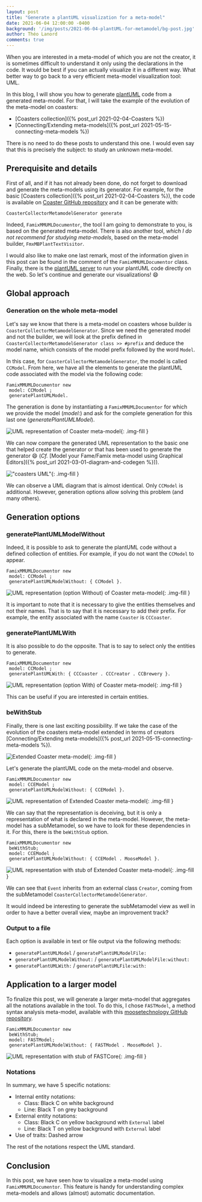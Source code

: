 ```yaml
---
layout: post
title: "Generate a plantUML visualization for a meta-model"
date: 2021-06-04 12:00:00 -0400
background: '/img/posts/2021-06-04-plantUML-for-metamodel/bg-post.jpg'
author: Théo Lanord
comments: true
---
```


When you are interested in a meta-model of which you are not the creator, it is sometimes difficult to understand it only using the declarations in the code.
It would be best if you can actually visualize it in a different way.
What better way to go back to a very efficient meta-model visualization tool: UML.

In this blog, I will show you how to generate [plantUML](https://plantuml.com/) code from a generated meta-model.
For that, I will take the example of the evolution of the meta-model on coasters:

- [Coasters collection]({% post_url 2021-02-04-Coasters %})
- [Connecting/Extending meta-models]({% post_url 2021-05-15-connecting-meta-models %})

There is no need to do these posts to understand this one.
I would even say that this is precisely the subject: to study an unknown meta-model.

## Prerequisite and details

First of all, and if it has not already been done, do not forget to download and generate the meta-models using its generator.
For example, for the basic [Coasters collection]({% post_url 2021-02-04-Coasters %}), the code is available on [Coaster GitHub repository](https://github.com/badetitou/CoastersCollector) and it can be generate with:

```st
CoasterCollectorMetamodelGenerator generate
```

Indeed, `FamixMMUMLDocumentor`, the tool I am going to demonstrate to you, is based on the generated meta-model.
There is also another tool, *which I do not recommend for studying meta-models*, based on the meta-model builder, `FmxMBPlantTextVisitor`.

I would also like to make one last remark, most of the information given in this post can be found in the comment of the `FamixMMUMLDocumentor` class.
Finally, there is the [plantUML server](http://www.plantuml.com/plantuml/uml/SyfFKj2rKt3CoKnELR1Io4ZDoSa70000) to run your plantUML code directly on the web.
So let's continue and generate our visualizations! :smile:

## Global approach

### Generation on the whole meta-model

Let's say we know that there is a meta-model on coasters whose builder is `CoasterCollectorMetamodelGenerator`.
Since we need the generated model and not the builder, we will look at the prefix defined in `CoasterCollectorMetamodelGenerator class >> #prefix` and deduce the model name, which consists of the model prefix followed by the word `Model`.

In this case, for `CoasterCollectorMetamodelGenerator`, the model is called `CCModel`.
From here, we have all the elements to generate the plantUML code associated with the model via the following code:

```st
FamixMMUMLDocumentor new
 model: CCModel ;
 generatePlantUMLModel.
```

The generation is done by instantiating a `FamixMMUMLDocumentor` for which we provide the model (*model:*) and ask for the complete generation for this last one (*generatePlantUMLModel*).

![UML representation of Coaster meta-model](/img/posts/2021-06-04-plantUML-for-metamodel/CCModel-plantUML.svg){: .img-fill }

We can now compare the generated UML representation to the basic one that helped create the generator or that has been used to generate the generator :smile: (*Cf.* [Model your Fame/Famix meta-model using Graphical Editors]({% post_url 2021-03-01-diagram-and-codegen %})).

!["coasters UML"](/img/posts/2021-02-04-Coasters/coaster-model.drawio.svg){: .img-fill }

We can observe a UML diagram that is almost identical.
Only `CCModel` is additional.
However, generation options allow solving this problem (and many others).

## Generation options

### generatePlantUMLModelWithout

Indeed, it is possible to ask to generate the plantUML code without a defined collection of entities. For example, if you do not want the `CCModel` to appear.

```st
FamixMMUMLDocumentor new
 model: CCModel ;
 generatePlantUMLModelWithout: { CCModel }.
```

![UML representation (option Without) of Coaster meta-model](/img/posts/2021-06-04-plantUML-for-metamodel/CCModel-plantUML-Without.svg){: .img-fill }

It is important to note that it is necessary to give the entities themselves and not their names.
That is to say that it is necessary to add their prefix.
For example, the entity associated with the name `Coaster` is `CCCoaster`.

### generatePlantUMLWith

It is also possible to do the opposite.
That is to say to select only the entities to generate.

```st
FamixMMUMLDocumentor new
 model: CCModel ;
 generatePlantUMLWith: { CCCoaster . CCCreator . CCBrewery }.
```

![UML representation (option With) of Coaster meta-model](/img/posts/2021-06-04-plantUML-for-metamodel/CCModel-plantUML-With.svg){: .img-fill }

This can be useful if you are interested in certain entities.

### beWithStub

Finally, there is one last exciting possibility.
If we take the case of the evolution of the coasters meta-model extended in terms of creators [Connecting/Extending meta-models]({% post_url 2021-05-15-connecting-meta-models %}).

![Extended Coaster meta-model](/img/posts/2021-05-15-connecting-meta-models/extended-coaster-model.drawio.svg){: .img-fill }

Let's generate the plantUML code on the meta-model and observe.

```st
FamixMMUMLDocumentor new
 model: CCEModel ;
 generatePlantUMLModelWithout: { CCEModel }.
```

![UML representation of Extended Coaster meta-model](/img/posts/2021-06-04-plantUML-for-metamodel/CMModel-plantUML-Without.svg){: .img-fill }

We can say that the representation is deceiving, but it is only a representation of what is declared in the meta-model.
However, the meta-model has a subMetamodel, so we have to look for these dependencies in it.
For this, there is the `beWithStub` option.

```st
FamixMMUMLDocumentor new
 beWithStub;
 model: CCEModel ;
 generatePlantUMLModelWithout: { CCEModel . MooseModel }.
```

![UML representation with stub of Extended Coaster meta-model](/img/posts/2021-06-04-plantUML-for-metamodel/CMModel-plantUML-Without-beWithStub.svg){: .img-fill }

We can see that `Event` inherits from an external class `Creator`, coming from the subMetamodel `CoasterCollectorMetamodelGenerator`.

It would indeed be interesting to generate the subMetamodel view as well in order to have a better overall view, maybe an improvement track?

### Output to a file

Each option is available in text or file output via the following methods:

- `generatePlantUMLModel` / `generatePlantUMLModelFile:`
- `generatePlantUMLModelWithout:` / `generatePlantUMLModelFile:without:`
- `generatePlantUMLWith:` / `generatePlantUMLFile:with:`

## Application to a larger model

To finalize this post, we will generate a larger meta-model that aggregates all the notations available in the tool.
To do this, I chose `FASTModel`, a method syntax analysis meta-model, available with this [moosetechnology GitHub repository](https://github.com/moosetechnology/FAST).

```st
FamixMMUMLDocumentor new
 beWithStub;
 model: FASTModel;
 generatePlantUMLModelWithout: { FASTModel . MooseModel }.
```

![UML representation with stub of FASTCore](/img/posts/2021-06-04-plantUML-for-metamodel/FASTCore-plantUML-Without-beWithStub.svg){: .img-fill }

### Notations

In summary, we have 5 specific notations:

- Internal entity notations:
  - Class:    Black C on white background
  - Line:     Black T on grey background
- External entity notations:
  - Class:    Black C on yellow background with `External` label
  - Line:     Black T on yellow background with `External` label
- Use of traits:    Dashed arrow

The rest of the notations respect the UML standard.

## Conclusion

In this post, we have seen how to visualize a meta-model using `FamixMMUMLDocumentor`.
This feature is handy for understanding complex meta-models and allows (almost) automatic documentation.
